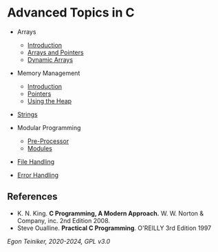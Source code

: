 # Advanced Topics in C

* Arrays
    * [Introduction](arrays/introduction/)
    * [Arrays and Pointers](arrays/pointers/)
    * [Dynamic Arrays](arrays/dynamic/)

* Memory Management
    * [Introduction](memory-management/)
    * [Pointers](memory-management/pointers/)
    * [Using the Heap](memory-management/dynamic-memory-allocation/)

* [Strings](strings/) 

* Modular Programming
    * [Pre-Processor](modular-programming/preprocessor)
    * [Modules](modular-programming/modules)

* [File Handling](file-handling/)

* [Error Handling](error-handling/)

## References
* K. N. King. **C Programming, A Modern Approach.** W. W. Norton & Company, inc. 2nd Edition 2008.
* Steve Oualline. **Practical C Programming**. O'REILLY 3rd Edition 1997

*Egon Teiniker, 2020-2024, GPL v3.0* 
